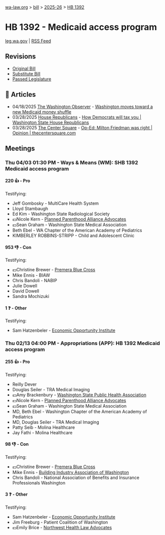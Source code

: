 [wa-law.org](/) > [bill](/bill/) > [2025-26](/bill/2025-26/) > [HB 1392](/bill/2025-26/hb/1392/)

# HB 1392 - Medicaid access program
[leg.wa.gov](https://app.leg.wa.gov/billsummary?BillNumber=1392&Year=2025&Initiative=false) | [RSS Feed](./rss.xml)

## Revisions
* [Original Bill](1/)
* [Substitute Bill](S/)
* [Passed Legislature](S.PL/)

## 📰 Articles
* 04/18/2025 [The Washington Observer](/org/the_washington_observer/) - [Washington moves toward a new Medicaid money shuffle](https://washingtonobserver.substack.com/p/washington-adopts-a-new-medicaid#:~:text=House%20Bill%201392)
* 03/28/2025 [House Republicans](/org/house_republicans/) - [How Democrats will tax you | Washington State House Republicans](https://houserepublicans.wa.gov/how-democrats-will-tax-you/#:~:text=House%20Bill%201392%20|%20Another%20insurance%20premiums%20increase)
* 03/28/2025 [The Center Square](/org/the_center_square/) - [Op-Ed: Milton Friedman was right | Opinion | thecentersquare.com](https://www.thecentersquare.com/opinion/article_426d652b-4f4d-444d-a2cc-64b8c3c5c780.html#:~:text=Substitute%20House%20Bill%201392)

## Meetings
### Thu 04/03 01:30 PM - Ways & Means (WM): SHB 1392 Medicaid access program
#### 220 👍 - Pro
Testifying:
* Jeff Gombosky - MultiCare Health System
* Lloyd Stambaugh
* Ed Kim - Washington State Radiological Society
* 💵Nicole Kern - [Planned Parenthood Alliance Advocates](/org/planned_parenthood_alliance_advocates/)
* 💵Sean Graham - Washington State Medical Association
* Beth Ebel - WA Chapter of the American Academy of Pediatrics
* KIMBERLEY ROBBINS-STRIPP - Child and Adolescent Clinic

#### 953 👎 - Con
Testifying:
* 💵Christine Brewer - [Premera Blue Cross](/org/premera_blue_cross/)
* Mike Ennis - BIAW
* Chris Bandoli - NABIP
* Julie Dowell
* David Dowell
* Sandra Mochizuki

#### 1 ❓ - Other
Testifying:
* Sam Hatzenbeler - [Economic Opportunity Institute](/org/economic_opportunity_institute/)

### Thu 02/13 04:00 PM - Appropriations (APP): HB 1392 Medicaid access program
#### 255 👍 - Pro
Testifying:
* Reilly Dever
* Douglas Seiler - TRA Medical Imaging
* 💵Amy Brackenbury - [Washington State Public Health Association](/org/washington_state_public_health_association/)
* 💵Nicole Kern - [Planned Parenthood Alliance Advocates](/org/planned_parenthood_alliance_advocates/)
* 💵Sean Graham - Washington State Medical Association
* MD, Beth Ebel - Washington Chapter of the American Academy of Pediatrics
* MD, Douglas Seiler - TRA Medical Imaging
* Patty Seib - Molina Healthcare
* Jay Fathi - Molina Healthcare

#### 98 👎 - Con
Testifying:
* 💵Christine Brewer - [Premera Blue Cross](/org/premera_blue_cross/)
* Mike Ennis - [Building Industry Association of Washington](/org/building_industry_association_of_washington/)
* Chris Bandoli - National Association of Benefits and Insurance Professionals Washington

#### 3 ❓ - Other
Testifying:
* Sam Hatzenbeler - [Economic Opportunity Institute](/org/economic_opportunity_institute/)
* Jim Freeburg - Patient Coalition of Washington
* 💵Emily Brice - [Northwest Health Law Advocates](/org/northwest_health_law_advocates/)
